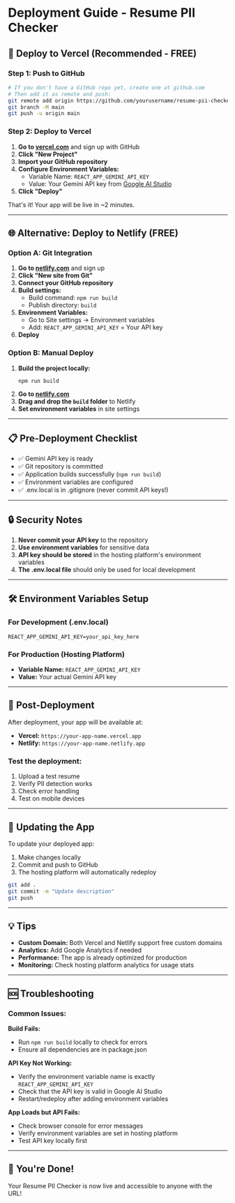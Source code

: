 # Deployment Guide - Resume PII Checker

## 🚀 Deploy to Vercel (Recommended - FREE)

### Step 1: Push to GitHub
```bash
# If you don't have a GitHub repo yet, create one at github.com
# Then add it as remote and push:
git remote add origin https://github.com/yourusername/resume-pii-checker.git
git branch -M main
git push -u origin main
```

### Step 2: Deploy to Vercel
1. **Go to [vercel.com](https://vercel.com)** and sign up with GitHub
2. **Click "New Project"**
3. **Import your GitHub repository**
4. **Configure Environment Variables:**
   - Variable Name: `REACT_APP_GEMINI_API_KEY`
   - Value: Your Gemini API key from [Google AI Studio](https://ai.google.dev/)
5. **Click "Deploy"**

That's it! Your app will be live in ~2 minutes.

---

## 🌐 Alternative: Deploy to Netlify (FREE)

### Option A: Git Integration
1. **Go to [netlify.com](https://netlify.com)** and sign up
2. **Click "New site from Git"**
3. **Connect your GitHub repository**
4. **Build settings:**
   - Build command: `npm run build`
   - Publish directory: `build`
5. **Environment Variables:**
   - Go to Site settings → Environment variables
   - Add: `REACT_APP_GEMINI_API_KEY` = Your API key
6. **Deploy**

### Option B: Manual Deploy
1. **Build the project locally:**
   ```bash
   npm run build
   ```
2. **Go to [netlify.com](https://netlify.com)**
3. **Drag and drop the `build` folder** to Netlify
4. **Set environment variables** in site settings

---

## 📋 Pre-Deployment Checklist

- ✅ Gemini API key is ready
- ✅ Git repository is committed
- ✅ Application builds successfully (`npm run build`)
- ✅ Environment variables are configured
- ✅ .env.local is in .gitignore (never commit API keys!)

---

## 🔒 Security Notes

1. **Never commit your API key** to the repository
2. **Use environment variables** for sensitive data
3. **API key should be stored** in the hosting platform's environment variables
4. **The .env.local file** should only be used for local development

---

## 🛠️ Environment Variables Setup

### For Development (.env.local)
```env
REACT_APP_GEMINI_API_KEY=your_api_key_here
```

### For Production (Hosting Platform)
- **Variable Name:** `REACT_APP_GEMINI_API_KEY`
- **Value:** Your actual Gemini API key

---

## 📱 Post-Deployment

After deployment, your app will be available at:
- **Vercel:** `https://your-app-name.vercel.app`
- **Netlify:** `https://your-app-name.netlify.app`

### Test the deployment:
1. Upload a test resume
2. Verify PII detection works
3. Check error handling
4. Test on mobile devices

---

## 🔄 Updating the App

To update your deployed app:
1. Make changes locally
2. Commit and push to GitHub
3. The hosting platform will automatically redeploy

```bash
git add .
git commit -m "Update description"
git push
```

---

## 💡 Tips

- **Custom Domain:** Both Vercel and Netlify support free custom domains
- **Analytics:** Add Google Analytics if needed
- **Performance:** The app is already optimized for production
- **Monitoring:** Check hosting platform analytics for usage stats

---

## 🆘 Troubleshooting

### Common Issues:

**Build Fails:**
- Run `npm run build` locally to check for errors
- Ensure all dependencies are in package.json

**API Key Not Working:**
- Verify the environment variable name is exactly `REACT_APP_GEMINI_API_KEY`
- Check that the API key is valid in Google AI Studio
- Restart/redeploy after adding environment variables

**App Loads but API Fails:**
- Check browser console for error messages
- Verify environment variables are set in hosting platform
- Test API key locally first

---

## 🎉 You're Done!

Your Resume PII Checker is now live and accessible to anyone with the URL!